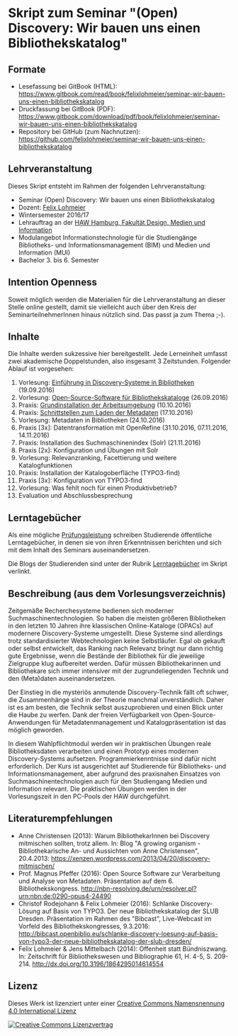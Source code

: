 # Skript zum Seminar "(Open) Discovery: Wir bauen uns einen Bibliothekskatalog"

## Formate
* Lesefassung bei GitBook (HTML): https://www.gitbook.com/read/book/felixlohmeier/seminar-wir-bauen-uns-einen-bibliothekskatalog
* Druckfassung bei GitBook (PDF): https://www.gitbook.com/download/pdf/book/felixlohmeier/seminar-wir-bauen-uns-einen-bibliothekskatalog
* Repository bei GitHub (zum Nachnutzen): https://github.com/felixlohmeier/seminar-wir-bauen-uns-einen-bibliothekskatalog 

## Lehrveranstaltung

Dieses Skript entsteht im Rahmen der folgenden Lehrveranstaltung:

* Seminar (Open) Discovery: Wir bauen uns einen Bibliothekskatalog
* Dozent: [Felix Lohmeier](http://felixlohmeier.de)
* Wintersemester 2016/17
* Lehrauftrag an der [HAW Hamburg, Fakultät Design, Medien und Information](https://www.haw-hamburg.de/department-information.html)
* Modulangebot Informationstechnologie für die Studiengänge Bibliotheks- und Informationsmanagement (BIM) und Medien und Information (MUI)
* Bachelor 3. bis 6. Semester

## Intention Openness

Soweit möglich werden die Materialien für die Lehrveranstaltung an dieser Stelle online gestellt, damit sie vielleicht auch über den Kreis der SeminarteilnehmerInnen hinaus nützlich sind. Das passt ja zum Thema ;-).

## Inhalte

Die Inhalte werden sukzessive hier bereitgestellt. Jede Lerneinheit umfasst zwei akademische Doppelstunden, also insgesamt 3 Zeitstunden. Folgender Ablauf ist vorgesehen:

1. Vorlesung: [Einführung in Discovery-Systeme in Bibliotheken](https://felixlohmeier.gitbooks.io/seminar-wir-bauen-uns-einen-bibliothekskatalog/content/01_0_Einfuehrung-Discovery-Systeme.html) (19.09.2016) 
2. Vorlesung: [Open-Source-Software für Bibliothekskataloge](https://felixlohmeier.gitbooks.io/seminar-wir-bauen-uns-einen-bibliothekskatalog/content/02_0_Open-Source-Software_fuer_Bibliothekskataloge.html) (26.09.2016) 
3. Praxis: [Grundinstallation der Arbeitsumgebung](https://felixlohmeier.gitbooks.io/seminar-wir-bauen-uns-einen-bibliothekskatalog/content/03_0_grundinstallation_der_arbeitsumgebung.html) (10.10.2016)
4. Praxis: [Schnittstellen zum Laden der Metadaten](https://felixlohmeier.gitbooks.io/seminar-wir-bauen-uns-einen-bibliothekskatalog/content/04_0_schnittstellen_zum_laden_der_metadaten.html) (17.10.2016) 
5. Vorlesung: Metadaten in Bibliotheken (24.10.2016)
6. Praxis [3x]: Datentransformation mit OpenRefine (31.10.2016, 07.11.2016, 14.11.2016)
7. Praxis: Installation des Suchmaschinenindex (Solr) (21.11.2016)
8. Praxis [2x]: Konfiguration und Übungen mit Solr
9. Vorlesung: Relevanzranking, Facettierung und weitere Katalogfunktionen
10. Praxis: Installation der Katalogoberfläche (TYPO3-find)
11. Praxis [3x]: Konfiguration von TYPO3-find
12. Vorlesung: Was fehlt noch für einen Produktivbetrieb?
13. Evaluation und Abschlussbesprechung

## Lerntagebücher

Als eine mögliche [Prüfungsleistung](https://felixlohmeier.gitbooks.io/seminar-wir-bauen-uns-einen-bibliothekskatalog/content/pruefungsleistungen.html) schreiben Studierende öffentliche Lerntagebücher, in denen sie von ihren Erkenntnissen berichten und sich mit dem Inhalt des Seminars auseinandersetzen.

Die Blogs der Studierenden sind unter der Rubrik [Lerntagebücher](https://felixlohmeier.gitbooks.io/seminar-wir-bauen-uns-einen-bibliothekskatalog/content/lerntagebucher.html) im Skript verlinkt.

## Beschreibung (aus dem Vorlesungsverzeichnis)

Zeitgemäße Recherchesysteme bedienen sich moderner Suchmaschinentechnologien. So haben die meisten größeren Bibliotheken in den letzten 10 Jahren ihre klassischen Online-Kataloge (OPACs) auf modernere Discovery-Systeme umgestellt. Diese Systeme sind allerdings trotz standardisierter Webtechnologien keine Selbstläufer. Egal ob gekauft oder selbst entwickelt, das Ranking nach Relevanz bringt nur dann richtig gute Ergebnisse, wenn die Bestände der Bibliothek für die jeweilige Zielgruppe klug aufbereitet werden. Dafür müssen Bibliothekarinnen und Bibliothekare sich immer intensiver mit der zugrundeliegenden Technik und den (Meta)daten auseinandersetzen.

Der Einstieg in die mysteriös anmutende Discovery-Technik fällt oft schwer, die Zusammenhänge sind in der Theorie manchmal unverständlich. Daher ist es am besten, die Technik selbst auszuprobieren und einen Blick unter die Haube zu werfen. Dank der freien Verfügbarkeit von Open-Source-Anwendungen für Metadatenmanagement und Katalogpräsentation ist das möglich geworden.

In diesem Wahlpflichtmodul werden wir in praktischen Übungen reale Bibliotheksdaten verarbeiten und einen Prototyp eines modernen Discovery-Systems aufsetzen. Programmierkenntnisse sind dafür nicht erforderlich. Der Kurs ist ausgerichtet auf Studierende für Bibliotheks- und Informationsmanagement, aber aufgrund des praxisnahen Einsatzes von Suchmaschinentechnologien auch für den Studiengang Medien und Information relevant. Die praktischen Übungen werden in der Vorlesungszeit in den PC-Pools der HAW durchgeführt.

## Literaturempfehlungen

* Anne Christensen (2013): Warum BibliothekarInnen bei Discovery mitmischen sollten, trotz allem. In: Blog "A growing organism - Bibliothekarische An- und Aussichten von Anne Christensen", 20.4.2013: https://xenzen.wordpress.com/2013/04/20/discovery-mitmischen/
* Prof. Magnus Pfeffer (2016): Open Source Software zur Verarbeitung und Analyse von Metadaten. Präsentation auf dem 6. Bibliothekskongress. http://nbn-resolving.de/urn/resolver.pl?urn:nbn:de:0290-opus4-24490
* Christof Rodejohann & Felix Lohmeier (2016): Schlanke Discovery-Lösung auf Basis von TYPO3. Der neue Bibliothekskatalog der SLUB Dresden. Präsentation im Rahmen des "Bibcast", Live-Webcast im Vorfeld des Bibliothekskongresses, 9.3.2016: http://bibcast.openbiblio.eu/schlanke-discovery-loesung-auf-basis-von-typo3-der-neue-bibliothekskatalog-der-slub-dresden/
* Felix Lohmeier & Jens Mittelbach (2014): Offenheit statt Bündniszwang. In: Zeitschrift für Bibliothekswesen und Bibliographie 61, H. 4-5, S. 209-214. http://dx.doi.org/10.3196/1864295014614554 

## Lizenz

Dieses Werk ist lizenziert unter einer [Creative Commons Namensnennung 4.0 International Lizenz](http://creativecommons.org/licenses/by/4.0/)

[![Creative Commons Lizenzvertrag](https://i.creativecommons.org/l/by/4.0/88x31.png)](http://creativecommons.org/licenses/by/4.0/)
